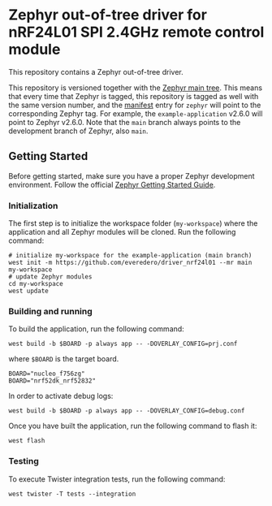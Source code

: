 # Zephyr out-of-tree driver for nRF24L01 SPI 2.4GHz remote control module

This repository contains a Zephyr out-of-tree driver.

This repository is versioned together with the [Zephyr main tree][zephyr]. This
means that every time that Zephyr is tagged, this repository is tagged as well
with the same version number, and the [manifest](west.yml) entry for `zephyr`
will point to the corresponding Zephyr tag. For example, the `example-application`
v2.6.0 will point to Zephyr v2.6.0. Note that the `main` branch always
points to the development branch of Zephyr, also `main`.

[bindings]: https://docs.zephyrproject.org/latest/guides/dts/bindings.html
[drivers]: https://docs.zephyrproject.org/latest/reference/drivers/index.html
[zephyr]: https://github.com/zephyrproject-rtos/zephyr
[west_ext]: https://docs.zephyrproject.org/latest/develop/west/extensions.html

## Getting Started

Before getting started, make sure you have a proper Zephyr development
environment. Follow the official
[Zephyr Getting Started Guide](https://docs.zephyrproject.org/latest/getting_started/index.html).

### Initialization

The first step is to initialize the workspace folder (``my-workspace``) where
the application and all Zephyr modules will be cloned. Run the following
command:

```shell
# initialize my-workspace for the example-application (main branch)
west init -m https://github.com/everedero/driver_nrf24l01 --mr main my-workspace
# update Zephyr modules
cd my-workspace
west update
```

### Building and running

To build the application, run the following command:

```shell
west build -b $BOARD -p always app -- -DOVERLAY_CONFIG=prj.conf
```

where `$BOARD` is the target board.
```shell
BOARD="nucleo_f756zg"
BOARD="nrf52dk_nrf52832"
```

In order to activate debug logs:
```shell
west build -b $BOARD -p always app -- -DOVERLAY_CONFIG=debug.conf
```

Once you have built the application, run the following command to flash it:

```shell
west flash
```

### Testing

To execute Twister integration tests, run the following command:

```shell
west twister -T tests --integration
```

